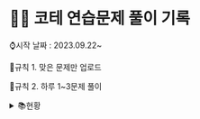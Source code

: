 # 👩‍💻 코테 연습문제 풀이 기록

⌚시작 날짜 : 2023.09.22~

📌규칙 1. 맞은 문제만 업로드

📌규칙 2. 하루 1~3문제 풀이
<details>

<summary> 📚현황</summary>

| 날짜 | 레벨 |       문제간단설명        |     | 날짜 | 레벨 | 문제간단설명       |
| :--: | :--: | :-----------------------: | --- | ---- | ---- | ------------------ |
| 0922 |  1   | 나머지가 1이 되는 수 찾기 |     | 1003 | 1    | 가운데숫자가져오기 |
| 0922 |  1   |        콜라츠 추측        |     | 1003 | 1    | k번째수            |
| 0923 |  2   |     나머지 값 구하기      |     |      |      |                    |
| 0923 |  2   |       최솟값 만들기       |     |      |      |                    |
| 0924 |  2   |        올바른 괄호        |     |      |      |                    |
| 0924 |  1   |        수박수박수?        |     |      |      |                    |
| 0924 |  1   |           예산            |     |      |      |                    |
| 0925 |  1   |        평균구하기         |     |      |      |                    |
| 0925 |  1   |     정수내림차순배치      |     |      |      |                    |
| 0925 |  1   |        음양더하기         |     |      |      |                    |
| 0926 |  1   |        김서방찾기         |     |      |      |                    |
| 0926 |  1   |      같은숫자는싫어       |     |      |      |                    |
| 0926 |  1   |          삼총사           |     |      |      |                    |
| 0927 |  1   |         과일장수          |     |      |      |                    |
| 0927 |  1   |      직사각형별찍기       |     |      |      |                    |
| 0928 |  1   |     두개뽑아서더하기      |     |      |      |                    |
| 0928 |  1   |      부족한금액계산       |     |      |      |                    |
| 0929 |  1   |      푸드파이트대회       |     |      |      |                    |
| 0929 |  1   |      두정수사이의합       |     |      |      |                    |
| 0930 |  1   |      기사단원의 무기      |     |      |      |                    |
| 0930 |  1   |   문자열내마음대로정렬    |     |      |      |                    |
| 1001 |  1   | 나누어 떨어지는 숫자 배열 |     |      |      |                    |
| 1001 |  1   |       최소직사각형        |     |      |      |                    |
| 1002 |  1   |    제일작은수제거하기     |     |      |      |                    |
| 1002 |  1   |           내적            |     |      |      |                    |

